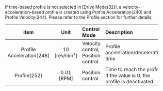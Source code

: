 If time-based profile is not selected in [Drive Mode(32)], a velocity-acceleration-based profile is created using Profile Acceleration(240) and Profile Velocity(244). Please refer to the Profile section for further details.

|              item              | Unit           |   Control Mode                     |          Description                                                           |
|:------------------------------:|:--------------:| :----------------------------------|:-------------------------------------------------------------------------------|
| Profile Acceleration(248)      | 10 [rev/min²]  | Velocity control, Position control |  Profile acceleration/deceleration time                                        |
| Profile(252)                   | 0.01 [RPM]     | Position control                   |  Time to reach the profile.<br>If the value is 0, the profile is deactivated.  |
